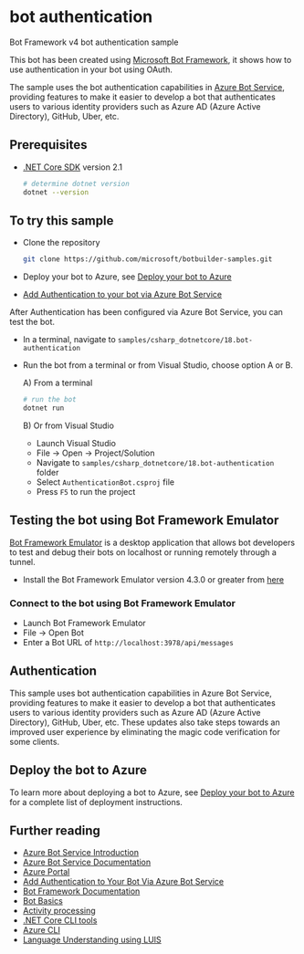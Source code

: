 ﻿# bot authentication

Bot Framework v4 bot authentication sample

This bot has been created using [Microsoft Bot Framework][1], it shows how to use authentication in your bot using OAuth.

The sample uses the bot authentication capabilities in [Azure Bot Service][20], providing features to make it easier to develop a bot that authenticates users to various identity providers such as Azure AD (Azure Active Directory), GitHub, Uber, etc.

## Prerequisites

- [.NET Core SDK][4] version 2.1

  ```bash
  # determine dotnet version
  dotnet --version
  ```

## To try this sample

- Clone the repository

    ```bash
    git clone https://github.com/microsoft/botbuilder-samples.git
    ```

- Deploy your bot to Azure, see [Deploy your bot to Azure][40]
- [Add Authentication to your bot via Azure Bot Service][23]

After Authentication has been configured via Azure Bot Service, you can test the bot.

- In a terminal, navigate to `samples/csharp_dotnetcore/18.bot-authentication`
- Run the bot from a terminal or from Visual Studio, choose option A or B.

  A) From a terminal

  ```bash
  # run the bot
  dotnet run
  ```

  B) Or from Visual Studio

  - Launch Visual Studio
  - File -> Open -> Project/Solution
  - Navigate to `samples/csharp_dotnetcore/18.bot-authentication` folder
  - Select `AuthenticationBot.csproj` file
  - Press `F5` to run the project

## Testing the bot using Bot Framework Emulator

[Bot Framework Emulator][5] is a desktop application that allows bot developers to test and debug their bots on localhost or running remotely through a tunnel.

- Install the Bot Framework Emulator version 4.3.0 or greater from [here][6]

### Connect to the bot using Bot Framework Emulator

- Launch Bot Framework Emulator
- File -> Open Bot
- Enter a Bot URL of `http://localhost:3978/api/messages`

## Authentication

This sample uses bot authentication capabilities in Azure Bot Service, providing features to make it easier to develop a bot that authenticates users to various identity providers such as Azure AD (Azure Active Directory), GitHub, Uber, etc. These updates also take steps towards an improved user experience by eliminating the magic code verification for some clients.

## Deploy the bot to Azure

To learn more about deploying a bot to Azure, see [Deploy your bot to Azure][40] for a complete list of deployment instructions.

## Further reading


- [Azure Bot Service Introduction][21]
- [Azure Bot Service Documentation][22]
- [Azure Portal][10]
- [Add Authentication to Your Bot Via Azure Bot Service][23]
- [Bot Framework Documentation][20]
- [Bot Basics][32]
- [Activity processing][25]
- [.NET Core CLI tools][43]
- [Azure CLI][7]
- [Language Understanding using LUIS][11]

[1]: https://dev.botframework.com
[4]: https://dotnet.microsoft.com/download
[5]: https://github.com/microsoft/botframework-emulator
[6]: https://github.com/Microsoft/BotFramework-Emulator/releases
[7]: https://docs.microsoft.com/en-us/cli/azure/?view=azure-cli-latest
[8]: https://docs.microsoft.com/en-us/cli/azure/install-azure-cli?view=azure-cli-latest
[10]: https://portal.azure.com
[11]: https://www.luis.ai
[20]: https://docs.botframework.com
[21]: https://docs.microsoft.com/en-us/azure/bot-service/bot-service-overview-introduction?view=azure-bot-service-4.0
[22]: https://docs.microsoft.com/en-us/azure/bot-service/?view=azure-bot-service-4.0
[23]: https://docs.microsoft.com/en-us/azure/bot-service/bot-builder-authentication?view=azure-bot-service-4.0&tabs=csharp
[25]: https://docs.microsoft.com/en-us/azure/bot-service/bot-builder-concept-activity-processing?view=azure-bot-service-4.0
[32]: https://docs.microsoft.com/en-us/azure/bot-service/bot-builder-basics?view=azure-bot-service-4.0
[40]: https://aka.ms/azuredeployment
[43]: https://docs.microsoft.com/en-us/dotnet/core/tools/?tabs=netcore2x
